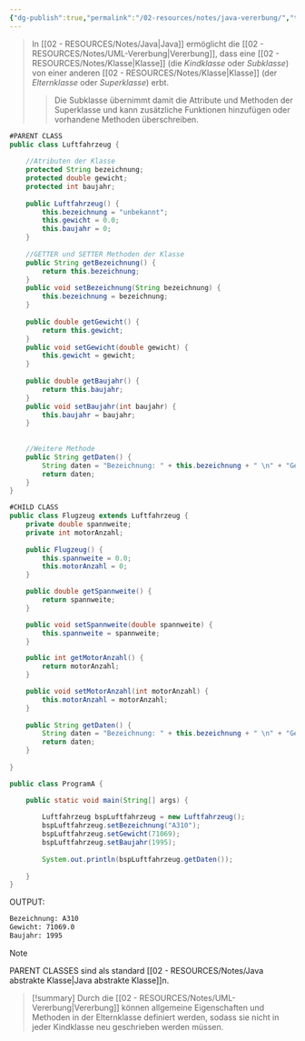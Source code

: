 ```yaml
---
{"dg-publish":true,"permalink":"/02-resources/notes/java-vererbung/","tags":["code/OOP/vererbung"],"noteIcon":"","updated":"2024-11-07T14:05:49.165+01:00"}
---
```


>In [[02 - RESOURCES/Notes/Java\|Java]] ermöglicht die [[02 - RESOURCES/Notes/UML-Vererbung\|Vererbung]], dass eine [[02 - RESOURCES/Notes/Klasse\|Klasse]] (die _Kindklasse_ oder _Subklasse_) von einer anderen [[02 - RESOURCES/Notes/Klasse\|Klasse]] (der _Elternklasse_ oder _Superklasse_) erbt. 
>>Die Subklasse übernimmt damit die Attribute und Methoden der Superklasse und kann zusätzliche Funktionen hinzufügen oder vorhandene Methoden überschreiben.
```Java
#PARENT CLASS
public class Luftfahrzeug {
	
	//Atributen der Klasse
	protected String bezeichnung;
	protected double gewicht;
	protected int baujahr;
	
	public Luftfahrzeug() {
		this.bezeichnung = "unbekannt";
		this.gewicht = 0.0;
		this.baujahr = 0;
	}
	
	//GETTER und SETTER Methoden der Klasse
	public String getBezeichnung() {
		return this.bezeichnung;
	}
	public void setBezeichnung(String bezeichnung) {
		this.bezeichnung = bezeichnung;
	}
	
	public double getGewicht() {
		return this.gewicht;
	}
	public void setGewicht(double gewicht) {
		this.gewicht = gewicht;
	}
	
	public double getBaujahr() {
		return this.baujahr;
	}
	public void setBaujahr(int baujahr) {
		this.baujahr = baujahr;
	}
	
	
	//Weitere Methode
	public String getDaten() {
		String daten = "Bezeichnung: " + this.bezeichnung + " \n" + "Gewicht: " + this.gewicht + "\n" + "Baujahr: " + this.baujahr + " \n";
		return daten;
	}
}
```
```Java
#CHILD CLASS
public class Flugzeug extends Luftfahrzeug {
	private double spannweite;
	private int motorAnzahl;
	
	public Flugzeug() {
		this.spannweite = 0.0;
		this.motorAnzahl = 0;
	}

	public double getSpannweite() {
		return spannweite;
	}

	public void setSpannweite(double spannweite) {
		this.spannweite = spannweite;
	}

	public int getMotorAnzahl() {
		return motorAnzahl;
	}

	public void setMotorAnzahl(int motorAnzahl) {
		this.motorAnzahl = motorAnzahl;
	}
	
	public String getDaten() {
		String daten = "Bezeichnung: " + this.bezeichnung + " \n" + "Gewicht: " + this.gewicht + "\n" + "Baujahr: " + this.baujahr + " \n" + "Spannweite: " + this.spannweite + "\n" + "MotorAnzahl: " + this.motorAnzahl + "\n";
		return daten;
	}
	
}
```
```Java
public class ProgramA {

	public static void main(String[] args) {
		
		Luftfahrzeug bspLuftfahrzeug = new Luftfahrzeug();
		bspLuftfahrzeug.setBezeichnung("A310");
		bspLuftfahrzeug.setGewicht(71069);
		bspLuftfahrzeug.setBaujahr(1995);
		
		System.out.println(bspLuftfahrzeug.getDaten());
		
	}
}
```
OUTPUT:
```bash
Bezeichnung: A310 
Gewicht: 71069.0
Baujahr: 1995 
```

>[!note] 
>PARENT CLASSES sind als standard [[02 - RESOURCES/Notes/Java abstrakte Klasse\|Java abstrakte Klasse]]n.

>[!summary] 
>Durch die [[02 - RESOURCES/Notes/UML-Vererbung\|Vererbung]] können allgemeine Eigenschaften und Methoden in der Elternklasse definiert werden, sodass sie nicht in jeder Kindklasse neu geschrieben werden müssen.